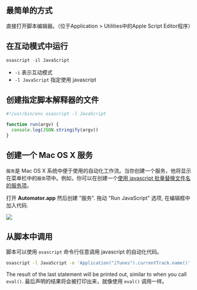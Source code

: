 最简单的方式
---------------

直接打开脚本编辑器。（位于Application > Utilities中的Apple Script Editor程序）


在互动模式中运行
---------------------------

```javascript
osascript -il JavaScript
```

- `-i` 表示互动模式
- `-l JavaScript` 指定使用 javascript


创建指定脚本解释器的文件
-------------------------

```javascript
#!/usr/bin/env osascript -l JavaScript

function run(argv) {
  console.log(JSON.stringify(argv))
}
```


创建一个 Mac OS X 服务
---------------------------

`服务`是 Mac OS X 系统中便于使用的自动化工作流。当你创建一个服务，他将显示在菜单栏中的`服务`项中。例如，你可以在创建一个[使用 javascript 批量替换文件名的服务项](https://gist.github.com/dtinth/93e230152a771dcb1ec5)。

打开 __Automator.app__ 然后创建 "服务". 拖动 "Run JavaScript" 选项, 在编辑框中加入代码.

![](http://i.imgur.com/3HdAbIU.png)


从脚本中调用
-------------------------------

脚本可以使用 `osascript` 命令行任意调用 javascript 的自动化代码。

```bash
osascript -l JavaScript -e 'Application("iTunes").currentTrack.name()'
```

The result of the last statement will be printed out, similar to when you call `eval()`.
最后声明的结果将会被打印出来，就像使用 `eval()` 调用一样。
